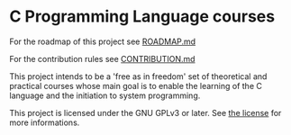 # C Programming Language courses

For the roadmap of this project see [ROADMAP.md](ROADMAP.md)

For the contribution rules see [CONTRIBUTION.md](CONTRIBUTION.md)

This project intends to be a 'free as in freedom' set of theoretical and practical courses whose main goal is to enable the learning of the C language and the initiation to system programming.

This project is licensed under the GNU GPLv3 or later. See [the license](LICENSE.md) for more informations.
